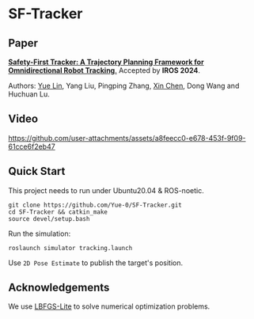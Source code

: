 # SF-Tracker

## Paper

[__Safety-First Tracker: A Trajectory Planning Framework for Omnidirectional Robot Tracking__.](https://ieeexplore.ieee.org/abstract/document/10802592) 
Accepted by __IROS 2024__.

Authors: [Yue Lin](https://github.com/Yue-0), Yang Liu, Pingping Zhang, [Xin Chen](https://github.com/chenxin-dlut), Dong Wang and Huchuan Lu.

## Video

https://github.com/user-attachments/assets/a8feecc0-e678-453f-9f09-61cce6f2eb47

## Quick Start

This project needs to run under Ubuntu20.04 & ROS-noetic.

```shell
git clone https://github.com/Yue-0/SF-Tracker.git
cd SF-Tracker && catkin_make
source devel/setup.bash 
```

Run the simulation:

```shell
roslaunch simulator tracking.launch
```

Use `2D Pose Estimate` to publish the target's position.

## Acknowledgements

We use [LBFGS-Lite](https://github.com/ZJU-FAST-Lab/LBFGS-Lite) to solve numerical optimization problems.
